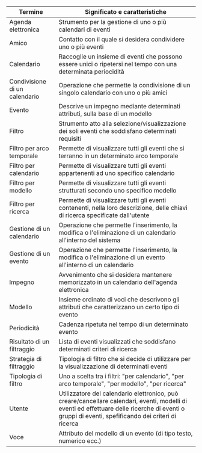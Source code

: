 Termine | Significato e caratteristiche
--- | ---
Agenda elettronica | Strumento per la gestione di uno o più calendari di eventi
Amico | Contatto con il quale si desidera condividere uno o più eventi
Calendario | Raccoglie un insieme di eventi che possono essere unici o ripetersi nel tempo con una determinata periocidità
Condivisione di un calendario | Operazione che permette la condivisione di un singolo calendario con uno o più amici
Evento | Descrive un impegno mediante determinati attributi, sulla base di un modello
Filtro | Strumento atto alla selezione/visualizzazione dei soli eventi che soddisfano determinati requisiti
Filtro per arco temporale | Permette di visualizzare tutti gli eventi che si terranno in un determinato arco temporale
Filtro per calendario | Permette di visualizzare tutti gli eventi appartenenti ad uno specifico calendario
Filtro per modello | Permette di visualizzare tutti gli eventi strutturati secondo uno specifico modello
Filtro per ricerca | Permette di visualizzare tutti gli eventi contenenti, nella loro descrizione, delle chiavi di ricerca specificate dall'utente
Gestione di un calendario | Operazione che permette l'inserimento, la modifica o l'eliminazione di un calendario all'interno del sistema
Gestione di un evento | Operazione che permette l'inserimento, la modifica o l'eliminazione di un evento all'interno di un calendario
Impegno | Avvenimento che si desidera mantenere memorizzato in un calendario dell'agenda elettronica
Modello | Insieme ordinato di voci che descrivono gli attributi che caratterizzano un certo tipo di evento
Periodicità | Cadenza ripetuta nel tempo di un determinato evento
Risultato di un filtraggio | Lista di eventi visualizzati che soddisfano determinati criteri di ricerca
Strategia di filtraggio | Tipologia di filtro che si decide di utilizzare per la visualizzazione di determinati eventi 
Tipologia di filtro | Uno a scelta tra i filtri: "per calendario", "per arco temporale", "per modello", "per ricerca"
Utente | Utilizzatore del calendario elettronico, può creare/cancellare calendari, eventi, modelli di eventi ed effettuare delle ricerche di eventi o gruppi di eventi, spefificando dei criteri di ricerca
Voce | Attributo del modello di un evento (di tipo testo, numerico ecc.)
